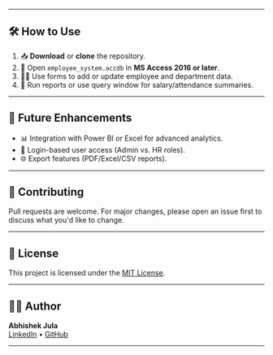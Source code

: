 
---

## 🛠️ How to Use

1. 📥 **Download** or **clone** the repository.
2. 🧩 Open `employee_system.accdb` in **MS Access 2016 or later**.
3. 🧑‍💼 Use forms to add or update employee and department data.
4. 🧾 Run reports or use query window for salary/attendance summaries.

---

## 🚀 Future Enhancements

- 📊 Integration with Power BI or Excel for advanced analytics.
- 🔐 Login-based user access (Admin vs. HR roles).
- 🌐 Export features (PDF/Excel/CSV reports).

---

## 🤝 Contributing

Pull requests are welcome. For major changes, please open an issue first to discuss what you'd like to change.

---

## 📜 License

This project is licensed under the [MIT License](LICENSE).

---

## 🙋‍♂️ Author

**Abhishek Jula**  
[LinkedIn](https://www.linkedin.com/in/abhi-jula0711) • [GitHub](https://github.com/yourusername)

---
